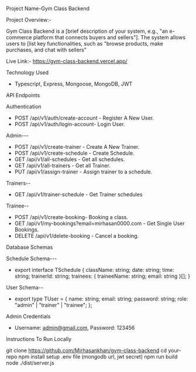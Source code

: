 Project Name-Gym Class Backend

Project Overview:-

Gym Class Backend is a [brief description of your system, e.g., "an e-commerce platform that connects buyers and sellers"]. The system allows users to [list key functionalities, such as "browse products, make purchases, and chat with sellers"

Live Link:- https://gym-class-backend.vercel.app/

Technology Used

- Typescript, Express, Mongoose, MongoDB, JWT

API Endpoints

Authentication

- POST /api/v1/auth/create-account - Register A New User.
- POST /api/v1/auth/login-account- Login User.

Admin---

- POST /api/v1/create-trainer - Create A New Trainer.
- POST /api/v1/create-schedule - Create Schedule.
- GET /api/v1/all-schedules - Get all schedules.
- GET /api/v1/all-trainers - Get all Trainer.
- PUT /api/v1/assign-trainer - Assign trainer to a schedule.

Trainers--

- GET /api/v1/trainer-schedule - Get Trainer schedules

Trainee--

- POST /api/v1/create-booking- Booking a class.
- GET /api/v1/my-bookings?email=mirhasan0000.com - Get Single User Bookings.
- DELETE /api/v1/delete-booking - Cancel a booking.

Database Schemas

Schedule Schema---

- export interface TSchedule {
  className: string;
  date: string;
  time: string;
  trainerId: string;
  trainees: { traineeName: string; email: string }[];
  }

User Schema--

- export type TUser = {
  name: string;
  email: string;
  password: string;
  role: "admin" | "trainer" | "trainee";
  };

Admin Credentials

- Username: admin@gmail.com, Password: 123456

Instructions To Run Locally

git clone https://github.com/Mirhasankhan/gym-class-backend
cd your-repo
npm install
setup .env file (mongodb url, jwt secret)
npm run build
node ./dist/server.js

